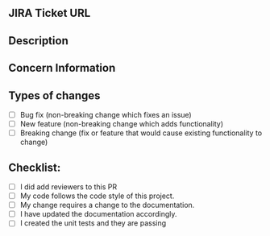 <!--- Provide a general summary of your changes in the Title above -->

## JIRA Ticket URL
<!--- The URL to the corresponding JIRA user story , card or sub task. -->

## Description
<!--- Describe your changes in detail -->

## Concern Information
<!--- Info needed to check the code like userName, password, flow, etc -->

## Types of changes
<!--- What types of changes does your code introduce? Put an `x` in all the boxes that apply: -->
- [ ] Bug fix (non-breaking change which fixes an issue)
- [ ] New feature (non-breaking change which adds functionality)
- [ ] Breaking change (fix or feature that would cause existing functionality to change)

## Checklist:
<!--- Go over all the following items, and put an `x` in all the boxes that apply. -->
<!--- If you're unsure about any of these, don't hesitate to ask. We're here to help! -->
- [ ] I did add reviewers to this PR
- [ ] My code follows the code style of this project.
- [ ] My change requires a change to the documentation.
- [ ] I have updated the documentation accordingly.
- [ ] I created the unit tests and they are passing
